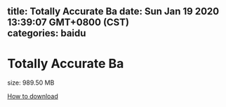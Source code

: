 
title: Totally Accurate Ba
date: Sun Jan 19 2020 13:39:07 GMT+0800 (CST)    
categories: baidu
---

# Totally Accurate Ba
size: 989.50 MB
 
 

[How to download](https://bpcam.bemobtrk.com/go/2ceec3aa-1ca2-46d6-b9ff-aaa5c184517c?jno=1144)